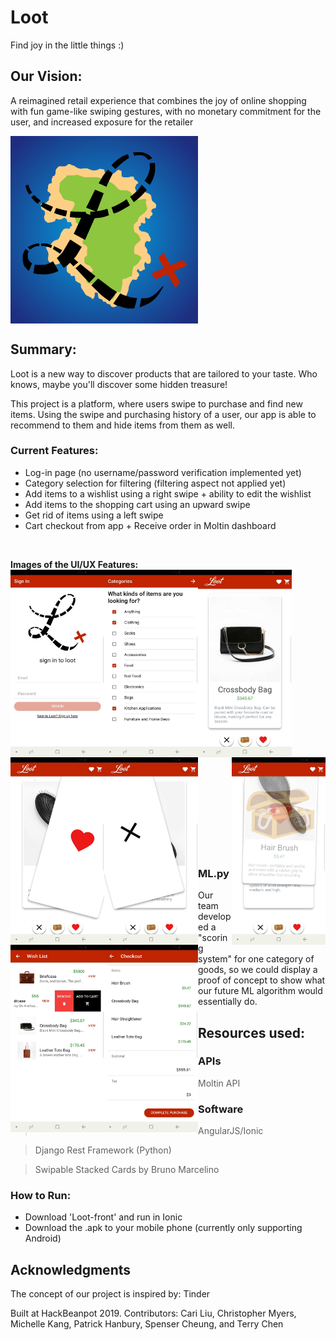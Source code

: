 # Loot
Find joy in the little things :)

## Our Vision:
A reimagined retail experience that combines the joy of online shopping with fun game-like swiping gestures, with no monetary commitment for the user, and increased exposure for the retailer
<br />

<img src = "https://github.com/scheung97/Loot/blob/master/Images/Logo.png" align = center width = 300 height = 300/>


## Summary:
Loot is a new way to discover products that are tailored to your taste. Who knows, maybe you'll discover some hidden treasure!

This project is a platform, where users swipe to purchase and find new items. Using the swipe and purchasing history of a user, our app is able to recommend to them and hide items from them as well.

### Current Features:
- Log-in page (no username/password verification implemented yet)
- Category selection for filtering (filtering aspect not applied yet)
- Add items to a wishlist using a right swipe + ability to edit the wishlist
- Add items to the shopping cart using an upward swipe
- Get rid of items using a left swipe
- Cart checkout from app + Receive order in Moltin dashboard

 <br />

__Images of the UI/UX Features:__
<br />
<img src="https://github.com/scheung97/Loot/blob/master/Images/login-page.jpg" align = left width = 150 height = 300/>
<img src="https://github.com/scheung97/Loot/blob/master/Images/Categories.jpg" align = left width = 150 height = 300/>
<img src="https://github.com/scheung97/Loot/blob/master/Images/MainScreen.jpg" align = left width = 150 height = 300/>
<img src="https://github.com/scheung97/Loot/blob/master/Images/SwipeUP.jpg" align = right width = 150 height = 300/>
<img src="https://github.com/scheung97/Loot/blob/master/Images/SwipeRight.jpg" align = left width = 150 height = 300/>
<img src="https://github.com/scheung97/Loot/blob/master/Images/SwipeLeft.jpg" align = left width = 150 height = 300/>
<img src="https://github.com/scheung97/Loot/blob/master/Images/Wishlist.jpg"  align = left width = 150 height = 300/>
<img src="https://github.com/scheung97/Loot/blob/master/Images/CheckoutPage.jpg"  align = left width = 150 height = 300/>
<br /> <br /> <br /> <br /> <br /> <br /> <br /> <br /> <br /> <br /> <br /> <br /> <br /> <br /> <br /> <br /> <br /> <br /> <br /> <br /> <br /> <br /> <br /> <br /> <br /><br />

### ML.py
Our team developed a "scoring system" for one category of goods, so we could display a proof of concept to show what our future ML algorithm would essentially do.

## Resources used:
### APIs
> Moltin API

### Software
> AngularJS/Ionic

> Django Rest Framework (Python)

> Swipable Stacked Cards by Bruno Marcelino

### How to Run: 
- Download 'Loot-front' and run in Ionic <br />
- Download the .apk to your mobile phone (currently only supporting Android)


## Acknowledgments
The concept of our project is inspired by: Tinder

Built at HackBeanpot 2019.
Contributors: Cari Liu, Christopher Myers, Michelle Kang, Patrick Hanbury, Spenser Cheung, and Terry Chen
